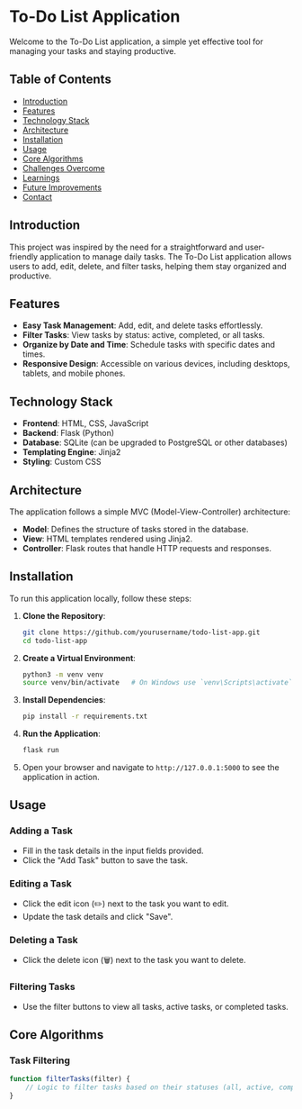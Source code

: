 # To-Do List Application

Welcome to the To-Do List application, a simple yet effective tool for managing your tasks and staying productive.

## Table of Contents

- [Introduction](#introduction)
- [Features](#features)
- [Technology Stack](#technology-stack)
- [Architecture](#architecture)
- [Installation](#installation)
- [Usage](#usage)
- [Core Algorithms](#core-algorithms)
- [Challenges Overcome](#challenges-overcome)
- [Learnings](#learnings)
- [Future Improvements](#future-improvements)
- [Contact](#contact)

## Introduction

This project was inspired by the need for a straightforward and user-friendly application to manage daily tasks. The To-Do List application allows users to add, edit, delete, and filter tasks, helping them stay organized and productive.

## Features

- **Easy Task Management**: Add, edit, and delete tasks effortlessly.
- **Filter Tasks**: View tasks by status: active, completed, or all tasks.
- **Organize by Date and Time**: Schedule tasks with specific dates and times.
- **Responsive Design**: Accessible on various devices, including desktops, tablets, and mobile phones.

## Technology Stack

- **Frontend**: HTML, CSS, JavaScript
- **Backend**: Flask (Python)
- **Database**: SQLite (can be upgraded to PostgreSQL or other databases)
- **Templating Engine**: Jinja2
- **Styling**: Custom CSS

## Architecture

The application follows a simple MVC (Model-View-Controller) architecture:

- **Model**: Defines the structure of tasks stored in the database.
- **View**: HTML templates rendered using Jinja2.
- **Controller**: Flask routes that handle HTTP requests and responses.

## Installation

To run this application locally, follow these steps:

1. **Clone the Repository**:
    ```bash
    git clone https://github.com/yourusername/todo-list-app.git
    cd todo-list-app
    ```

2. **Create a Virtual Environment**:
    ```bash
    python3 -m venv venv
    source venv/bin/activate   # On Windows use `venv\Scripts\activate`
    ```

3. **Install Dependencies**:
    ```bash
    pip install -r requirements.txt
    ```

4. **Run the Application**:
    ```bash
    flask run
    ```

5. Open your browser and navigate to `http://127.0.0.1:5000` to see the application in action.

## Usage

### Adding a Task

- Fill in the task details in the input fields provided.
- Click the "Add Task" button to save the task.

### Editing a Task

- Click the edit icon (✏️) next to the task you want to edit.
- Update the task details and click "Save".

### Deleting a Task

- Click the delete icon (🗑️) next to the task you want to delete.

### Filtering Tasks

- Use the filter buttons to view all tasks, active tasks, or completed tasks.

## Core Algorithms

### Task Filtering

```javascript
function filterTasks(filter) {
    // Logic to filter tasks based on their statuses (all, active, completed)
}
